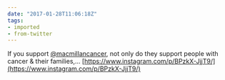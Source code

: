 ```yaml
---
date: "2017-01-28T11:06:18Z"
tags:
- imported
- from-twitter
---
```

If you support [@macmillancancer](https://twitter.com/macmillancancer), not only do they support people with cancer &amp; their families,… [https://www.instagram.com/p/BPzkX-JjjT9/](https://www.instagram.com/p/BPzkX-JjjT9/)
